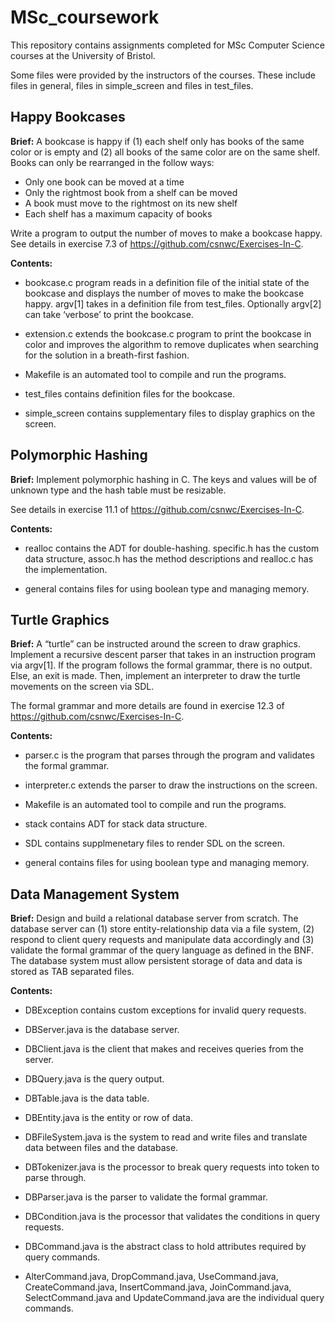 # MSc_coursework

This repository contains assignments completed for MSc Computer Science courses at the University of Bristol. 

Some files were provided by the instructors of the courses. These include files in general, files in simple_screen and files in test_files. 

## Happy Bookcases 

**Brief:** A bookcase is happy if (1) each shelf only has books of the same color or is empty and (2) all books of the same color are on the same shelf. Books can only be rearranged in the follow ways: 

* Only one book can be moved at a time 
* Only the rightmost book from a shelf can be moved 
* A book must move to the rightmost on its new shelf
* Each shelf has a maximum capacity of books 

Write a program to output the number of moves to make a bookcase happy. 
See details in exercise 7.3 of https://github.com/csnwc/Exercises-In-C.

**Contents:** 

* bookcase.c program reads in a definition file of the initial state of the bookcase and displays the number of moves to make the bookcase happy. argv[1] takes in a definition file from test_files. Optionally argv[2] can take ‘verbose’ to print the bookcase. 

* extension.c extends the bookcase.c program to print the bookcase in color and improves the algorithm to remove duplicates when searching for the solution in a breath-first fashion. 

* Makefile is an automated tool to compile and run the programs. 

* test_files contains definition files for the bookcase. 

* simple_screen contains supplementary files to display graphics on the screen. 


## Polymorphic Hashing 

**Brief:** Implement polymorphic hashing in C. The keys and values will be of unknown type and the hash table must be resizable. 

See details in exercise 11.1 of https://github.com/csnwc/Exercises-In-C.

**Contents:**

* realloc contains the ADT for double-hashing. specific.h has the custom data structure, assoc.h has the method descriptions and realloc.c has the implementation. 

* general contains files for using boolean type and managing memory. 


## Turtle Graphics 
**Brief:** A “turtle” can be instructed around the screen to draw graphics. Implement a recursive descent parser that takes in an instruction program via argv[1]. If the program follows the formal grammar, there is no output. Else, an exit is made. Then, implement an interpreter to draw the turtle movements on the screen via SDL.  

The formal grammar and more details are found in exercise 12.3 of https://github.com/csnwc/Exercises-In-C.

**Contents:** 

* parser.c is the program that parses through the program and validates the formal grammar. 

* interpreter.c extends the parser to draw the instructions on the screen.

* Makefile is an automated tool to compile and run the programs. 

* stack contains ADT for stack data structure.

* SDL contains supplmenetary files to render SDL on the screen.

* general contains files for using boolean type and managing memory. 


## Data Management System

**Brief:** Design and build a relational database server from scratch. The database server can (1) store entity-relationship data via a file system, (2) respond to client query requests and manipulate data accordingly and (3) validate the formal grammar of the query language as defined in the BNF. The database system must allow persistent storage of data and data is stored as TAB separated files.  

**Contents:**

* DBException contains custom exceptions for invalid query requests.

* DBServer.java is the database server.

* DBClient.java is the client that makes and receives queries from the server.

* DBQuery.java is the query output.

* DBTable.java is the data table.

* DBEntity.java is the entity or row of data.

* DBFileSystem.java is the system to read and write files and translate data between files and the database.

* DBTokenizer.java is the processor to break query requests into token to parse through.

* DBParser.java is the parser to validate the formal grammar.

* DBCondition.java is the processor that validates the conditions in query requests.

* DBCommand.java is the abstract class to hold attributes required by query commands. 

* AlterCommand.java, DropCommand.java, UseCommand.java, CreateCommand.java, InsertCommand.java, JoinCommand.java, SelectCommand.java and UpdateCommand.java are the individual query commands.



